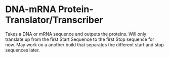 # DNA-mRNA Protein-Translator/Transcriber
Takes a DNA or mRNA sequence and outputs the proteins. Will only translate up from the first Start Sequence to the first Stop sequence for now. May work on a another build that separates the different start and stop sequences later.
